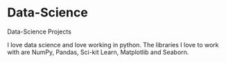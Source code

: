 # Data-Science
Data-Science Projects

I love data science and love working in python.
The libraries I love to work with are NumPy, Pandas, Sci-kit Learn, Matplotlib and Seaborn.
